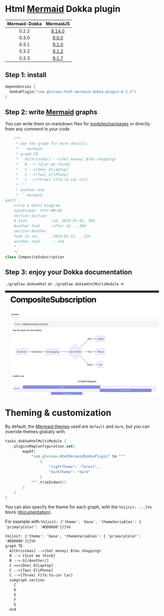 # Html [Mermaid](https://mermaid-js.github.io/mermaid/#/) Dokka plugin


| Mermaid-Dokka |                              MermaidJS                              |
|:-------------:|:-------------------------------------------------------------------:|
|     0.2.2     | [8.14.0](https://github.com/mermaid-js/mermaid/releases/tag/8.14.0) |
|     0.3.0     |  [9.0.0](https://github.com/mermaid-js/mermaid/releases/tag/9.0.0)  |
|     0.3.1     |  [9.1.0](https://github.com/mermaid-js/mermaid/releases/tag/9.1.0)  |
|     0.3.2     |  [9.1.2](https://github.com/mermaid-js/mermaid/releases/tag/9.1.2)  |
|     0.3.3     |  [9.1.7](https://github.com/mermaid-js/mermaid/releases/tag/9.1.7)  |


## Step 1: install

```kotlin
dependencies {
  dokkaPlugin("com.glureau:html-mermaid-dokka-plugin:0.3.3")
}
```


## Step 2: write [Mermaid](https://mermaid-js.github.io/mermaid/#/) graphs

You can write them on markdown files for [modules/packages](https://kotlinlang.org/docs/kotlin-doc.html#module-and-package-documentation) or directly from any comment in your code.

```kotlin
    /**
     * See the graph for more details:
     * ```mermaid
     * graph LR
     *   A[Christmas] -->|Get money| B(Go shopping)
     *   B --> C{Let me think}
     *   C -->|One| D[Laptop]
     *   C -->|Two| E[iPhone]
     *   C -->|Three| F[fa:fa-car Car]
     * ```
     * another one
     * ```mermaid
gantt
    title A Gantt Diagram
    dateFormat  YYYY-MM-DD
    section Section
    A task           :a1, 2014-01-01, 30d
    Another task     :after a1  , 20d
    section Another
    Task in sec      :2014-01-12  , 12d
    another task      : 24d
    * ```
    */
class CompositeSubscription
```

## Step 3: enjoy your Dokka documentation

`./gradlew dokkaHtml` or `./gradlew dokkaHtmlMultiModule` ->

![img.png](doc/img.png)

# Theming & customization

By default, the [Mermaid themes](https://github.com/mermaid-js/mermaid/blob/develop/docs/theming.md#deployable-themes) used are `default` and `dark`, but you can override themes globally with:

```kotlin
tasks.dokkaHtmlMultiModule {
    pluginsMapConfiguration.set(
        mapOf(
            "com.glureau.HtmlMermaidDokkaPlugin" to """
                {
                    "lightTheme": "forest",
                    "darkTheme": "dark"
                }
            """.trimIndent()
        )
    )
}
```

You can also specify the theme for each graph, with the `%%{init: ...}%%` block ([documentation](https://github.com/mermaid-js/mermaid/blob/develop/docs/theming.md#customizing-themes--with-themevariables)).

For example with `%%{init: {'theme': 'base', 'themeVariables': { 'primaryColor': '#DD0000'}}}%%`
```mermaid
%%{init: {'theme': 'base', 'themeVariables': { 'primaryColor': '#DD0000'}}}%%
graph TD
  A[Christmas] -->|Get money| B(Go shopping)
  B --> C{Let me think}
  B --> G[/Another/]
  C ==>|One| D[Laptop]
  C -->|Two| E[iPhone]
  C -->|Three| F[fa:fa-car Car]
  subgraph section
    C
    D
    E
    F
    G
  end
```
